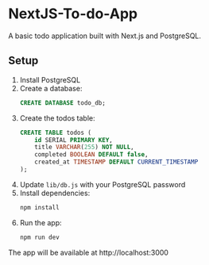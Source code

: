 # NextJS-To-do-App

A basic todo application built with Next.js and PostgreSQL.

## Setup

1. Install PostgreSQL
2. Create a database:
   ```sql
   CREATE DATABASE todo_db;
   ```
3. Create the todos table:
   ```sql
   CREATE TABLE todos (
       id SERIAL PRIMARY KEY,
       title VARCHAR(255) NOT NULL,
       completed BOOLEAN DEFAULT false,
       created_at TIMESTAMP DEFAULT CURRENT_TIMESTAMP
   );
   ```
4. Update `lib/db.js` with your PostgreSQL password
5. Install dependencies:
   ```bash
   npm install
   ```
6. Run the app:
   ```bash
   npm run dev
   ```

The app will be available at http://localhost:3000
